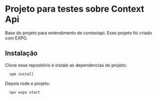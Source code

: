 
# Projeto para testes sobre Context Api 

Base do projeto para entendimento de contextapi. Esse projeto foi criado com EXPO.


## Instalação

Clone esse repositório e instale as dependencias do projeto:

```bash
  npm install
```
    
Depois rode o projeto:
```bash
  npx expo start
```

